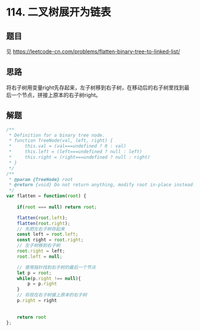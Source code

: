 # 114. 二叉树展开为链表

## 题目

见 https://leetcode-cn.com/problems/flatten-binary-tree-to-linked-list/

## 思路

将右子树用变量right先存起来，左子树移到右子树，在移动后的右子树里找到最后一个节点，拼接上原本的右子树right。



## 解题

```javascript
/**
 * Definition for a binary tree node.
 * function TreeNode(val, left, right) {
 *     this.val = (val===undefined ? 0 : val)
 *     this.left = (left===undefined ? null : left)
 *     this.right = (right===undefined ? null : right)
 * }
 */
/**
 * @param {TreeNode} root
 * @return {void} Do not return anything, modify root in-place instead.
 */
var flatten = function(root) {
   
    if(root === null) return root;

    flatten(root.left);
    flatten(root.right);
    // 先把左右子树存起来
    const left = root.left;
    const right = root.right;
    // 左子树移到右子树
    root.right = left;
    root.left = null;

    // 使用指针找到右子树的最后一个节点
    let p = root;
    while(p.right !== null){
        p = p.right
    }
    // 将现在右子树接上原本的右子树
    p.right = right
        
   
    return root
};
```



